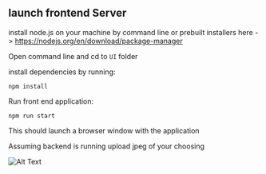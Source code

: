 ## launch frontend Server


install node.js on your machine by command line or prebuilt installers here -> https://nodejs.org/en/download/package-manager

Open command line and cd to `UI` folder 


install dependencies by running:

```npm install```

Run front end application:

```npm run start ```

This should launch a browser window with the application

Assuming backend is running upload jpeg of your choosing 

![Alt Text](https://i.giphy.com/media/v1.Y2lkPTc5MGI3NjExNWNlNnVhYzJveXY2djljeWV3NTcxeG5hZG5iNTExNmlkb3J5OGFmdyZlcD12MV9pbnRlcm5hbF9naWZfYnlfaWQmY3Q9Zw/YbXLZ6dymH758xSEbM/giphy.gif) 
